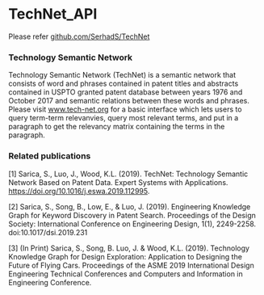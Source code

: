 # TechNet_API

Please refer [github.com/SerhadS/TechNet](https://github.com/SerhadS/TechNet/tree/master)

### Technology Semantic Network

Technology Semantic Network (TechNet) is a semantic network that consists of word and phrases contained in patent titles and abstracts contained in USPTO granted patent database between years 1976 and October 2017 and semantic relations between these words and phrases. Please visit www.tech-net.org for a basic interface which lets users to query term-term relevanvies, query most relevant terms, and put in a paragraph to get the relevancy matrix containing the terms in the paragraph.

### Related publications
[1] Sarica, S., Luo, J., Wood, K.L. (2019). TechNet: Technology Semantic Network Based on Patent Data. Expert Systems with Applications. https://doi.org/10.1016/j.eswa.2019.112995.

[2] Sarica, S., Song, B., Low, E., & Luo, J. (2019). Engineering Knowledge Graph for Keyword Discovery in Patent Search. Proceedings of the Design Society: International Conference on Engineering Design, 1(1), 2249-2258. doi:10.1017/dsi.2019.231

[3] (In Print) Sarica, S., Song, B. Luo, J. & Wood, K.L. (2019). Technology Knowledge Graph for Design Exploration: Application to Designing the Future of Flying Cars. Proceedings of the ASME 2019 International Design Engineering Technical Conferences and Computers and Information in Engineering Conference.
